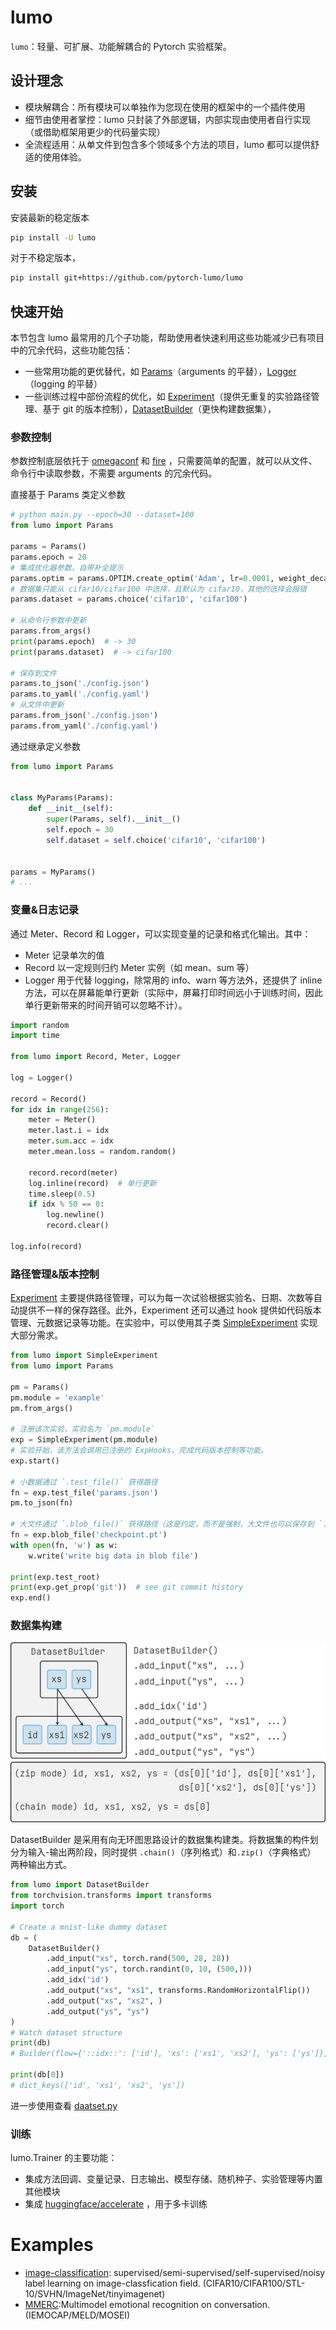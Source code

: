 # lumo

`lumo`：轻量、可扩展、功能解耦合的 Pytorch 实验框架。

## 设计理念

- 模块解耦合：所有模块可以单独作为您现在使用的框架中的一个插件使用
- 细节由使用者掌控：lumo 只封装了外部逻辑，内部实现由使用者自行实现（或借助框架用更少的代码量实现）
- 全流程适用：从单文件到包含多个领域多个方法的项目，lumo 都可以提供舒适的使用体验。

## 安装

安装最新的稳定版本

```bash
pip install -U lumo
```

对于不稳定版本，

```bash
pip install git+https://github.com/pytorch-lumo/lumo
```

## 快速开始

本节包含 lumo 最常用的几个子功能，帮助使用者快速利用这些功能减少已有项目中的冗余代码，这些功能包括：

- 一些常用功能的更优替代，如 [Params](#参数控制)（arguments 的平替），[Logger](#变量&日志记录)（logging 的平替）
- 一些训练过程中部份流程的优化，如 [Experiment](#路径管理&版本控制)（提供无重复的实验路径管理、基于 git 的版本控制），[DatasetBuilder](#数据集构建)（更快构建数据集），

### 参数控制

参数控制底层依托于 [omegaconf](https://github.com/omry/omegaconf) 和 [fire](https://github.com/google/python-fire)
，只需要简单的配置，就可以从文件、命令行中读取参数，不需要 arguments 的冗余代码。

直接基于 Params 类定义参数

```python
# python main.py --epoch=30 --dataset=100
from lumo import Params

params = Params()
params.epoch = 20
# 集成优化器参数，自带补全提示
params.optim = params.OPTIM.create_optim('Adam', lr=0.0001, weight_decay=4e-5)
# 数据集只能从 cifar10/cifar100 中选择，且默认为 cifar10，其他的选择会报错
params.dataset = params.choice('cifar10', 'cifar100')

# 从命令行参数中更新
params.from_args()
print(params.epoch)  # -> 30
print(params.dataset)  # -> cifar100

# 保存到文件
params.to_json('./config.json')
params.to_yaml('./config.yaml')
# 从文件中更新
params.from_json('./config.json')
params.from_yaml('./config.yaml')
```

通过继承定义参数

```python
from lumo import Params


class MyParams(Params):
    def __init__(self):
        super(Params, self).__init__()
        self.epoch = 30
        self.dataset = self.choice('cifar10', 'cifar100')


params = MyParams()
# ...
```

### 变量&日志记录

通过 Meter、Record 和 Logger，可以实现变量的记录和格式化输出。其中：

- Meter 记录单次的值
- Record 以一定规则归约 Meter 实例（如 mean、sum 等）
- Logger 用于代替 logging，除常用的 info、warn 等方法外，还提供了 inline 方法，可以在屏幕能单行更新（实际中，屏幕打印时间远小于训练时间，因此单行更新带来的时间开销可以忽略不计）。

```python
import random
import time

from lumo import Record, Meter, Logger

log = Logger()

record = Record()
for idx in range(256):
    meter = Meter()
    meter.last.i = idx
    meter.sum.acc = idx
    meter.mean.loss = random.random()

    record.record(meter)
    log.inline(record)  # 单行更新
    time.sleep(0.5)
    if idx % 50 == 0:
        log.newline()
        record.clear()

log.info(record)
```

### 路径管理&版本控制

[Experiment]() 主要提供路径管理，可以为每一次试验根据实验名、日期、次数等自动提供不一样的保存路径。此外，Experiment 还可以通过 hook
提供如代码版本管理、元数据记录等功能。在实验中，可以使用其子类 [SimpleExperiment]() 实现大部分需求。

```python
from lumo import SimpleExperiment
from lumo import Params

pm = Params()
pm.module = 'example'
pm.from_args()

# 注册该次实验，实验名为 `pm.module`
exp = SimpleExperiment(pm.module)
# 实验开始，该方法会调用已注册的 ExpHooks，完成代码版本控制等功能。
exp.start()

# 小数据通过 `.test_file()` 获得路径
fn = exp.test_file('params.json')
pm.to_json(fn)

# 大文件通过 `.blob_file()` 获得路径（这是约定，而不是强制，大文件也可以保存到 `.test_file()` 中）
fn = exp.blob_file('checkpoint.pt')
with open(fn, 'w') as w:
    w.write('write big data in blob file')

print(exp.test_root)
print(exp.get_prop('git'))  # see git commit history
exp.end()
```

### 数据集构建

![DatasetBuilder](./images/DatasetBuilder.png)

DatasetBuilder 是采用有向无环图思路设计的数据集构建类。将数据集的构件划分为输入-输出两阶段，同时提供 `.chain()`（序列格式）和`.zip()`（字典格式） 两种输出方式。

```python
from lumo import DatasetBuilder
from torchvision.transforms import transforms
import torch

# Create a mnist-like dummy dataset
db = (
    DatasetBuilder()
        .add_input("xs", torch.rand(500, 28, 28))
        .add_input("ys", torch.randint(0, 10, (500,)))
        .add_idx('id')
        .add_output("xs", "xs1", transforms.RandomHorizontalFlip())
        .add_output("xs", "xs2", )
        .add_output("ys", "ys")
)
# Watch dataset structure
print(db)
# Builder(flow={'::idx::': ['id'], 'xs': ['xs1', 'xs2'], 'ys': ['ys']}, sized=True, size=500, iterable=True)

print(db[0])
# dict_keys(['id', 'xs1', 'xs2', 'ys'])
```

进一步使用查看 [daatset.py](./examples/data/quick_start.py)

### 训练

lumo.Trainer 的主要功能：

- 集成方法回调、变量记录、日志输出、模型存储、随机种子、实验管理等内置其他模块
- 集成 [huggingface/accelerate](https://github.com/huggingface/accelerate) ，用于多卡训练

# Examples

- [image-classification](): supervised/semi-supervised/self-supervised/noisy label learning on image-classfication
  field. (CIFAR10/CIFAR100/STL-10/SVHN/ImageNet/tinyimagenet)
- [MMERC]():Multimodel emotional recognition on conversation. (IEMOCAP/MELD/MOSEI) 
